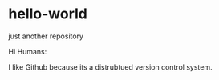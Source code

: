 # hello-world
just another repository


Hi Humans:

I like Github because its a distrubtued  version control system.
